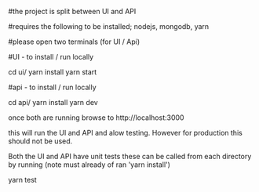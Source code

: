 #the project is split between UI and API


#requires the following to be installed; nodejs, mongodb, yarn


#please open two terminals (for UI / Api)

#UI - to install / run locally



cd ui/
yarn install
yarn start

#api - to install / run locally



cd api/
yarn install
yarn dev


once both are running browse to http://localhost:3000

this will run the UI and API and alow testing. However for production this should not be used.



Both the UI and API have unit tests these can be called from each directory by running (note must already of ran 'yarn install')

yarn test